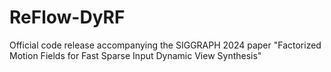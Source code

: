 # ReFlow-DyRF
Official code release accompanying the SIGGRAPH 2024 paper "Factorized Motion Fields for Fast Sparse Input Dynamic View Synthesis"
